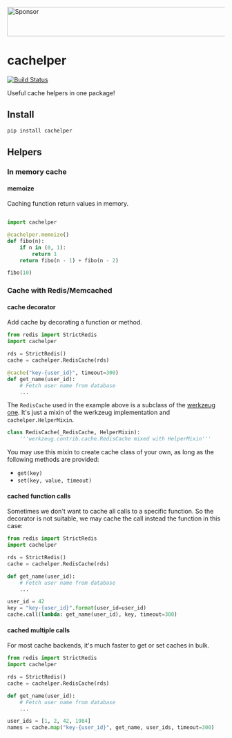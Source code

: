 <a href="https://app.codesponsor.io/link/MY7qFCdB7bDgiBqdjtV9ASYi/suzaku/cachelper" rel="nofollow"><img src="https://app.codesponsor.io/embed/MY7qFCdB7bDgiBqdjtV9ASYi/suzaku/cachelper.svg" style="width: 888px; height: 68px;" alt="Sponsor" /></a>

cachelper
==========

[![Build Status](https://travis-ci.org/suzaku/cachelper.svg?branch=master)](https://travis-ci.org/suzaku/cachelper)

Useful cache helpers in one package!

## Install

```bash
pip install cachelper
```

## Helpers

### In memory cache

#### memoize

Caching function return values in memory.


```python

import cachelper

@cachelper.memoize()
def fibo(n):
    if n in (0, 1):
        return 1
    return fibo(n - 1) + fibo(n - 2)

fibo(10)
```

### Cache with Redis/Memcached

#### cache decorator

Add cache by decorating a function or method.

```python
from redis import StrictRedis
import cachelper

rds = StrictRedis()
cache = cachelper.RedisCache(rds)

@cache("key-{user_id}", timeout=300)
def get_name(user_id):
    # Fetch user name from database
    ...
```

The `RedisCache` used in the example above is a subclass of the [werkzeug one](http://werkzeug.pocoo.org/docs/0.12/contrib/cache/#werkzeug.contrib.cache.RedisCache).
It's just a mixin of the werkzeug implementation and `cachelper.HelperMixin`.


```python
class RedisCache(_RedisCache, HelperMixin):
    '''werkzeug.contrib.cache.RedisCache mixed with HelperMixin'''
```

You may use this mixin to create cache class of your own, as long as the following methods are provided:

- `get(key)`
- `set(key, value, timeout)`

#### cached function calls

Sometimes we don't want to cache all calls to a specific function.
So the decorator is not suitable, we may cache the call instead the function in this case:


```python
from redis import StrictRedis
import cachelper

rds = StrictRedis()
cache = cachelper.RedisCache(rds)

def get_name(user_id):
    # Fetch user name from database
    ...

user_id = 42
key = "key-{user_id}".format(user_id=user_id)
cache.call(lambda: get_name(user_id), key, timeout=300)
```

#### cached multiple calls

For most cache backends, it's much faster to get or set caches in bulk.

```python
from redis import StrictRedis
import cachelper

rds = StrictRedis()
cache = cachelper.RedisCache(rds)

def get_name(user_id):
    # Fetch user name from database
    ...

user_ids = [1, 2, 42, 1984]
names = cache.map("key-{user_id}", get_name, user_ids, timeout=300)
```
